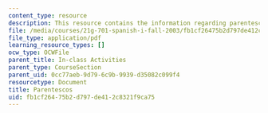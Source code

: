 ```yaml
---
content_type: resource
description: This resource contains the information regarding parentescos.
file: /media/courses/21g-701-spanish-i-fall-2003/fb1cf26475b2d797de412c8321f9ca75_MIT21G_701F03_3activida.pdf
file_type: application/pdf
learning_resource_types: []
ocw_type: OCWFile
parent_title: In-class Activities
parent_type: CourseSection
parent_uid: 0cc77aeb-9d79-6c9b-9939-d35082c099f4
resourcetype: Document
title: Parentescos
uid: fb1cf264-75b2-d797-de41-2c8321f9ca75
---
```

